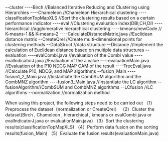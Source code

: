 --cluster
----Birch 						//Balanced Iterative Reducing and Clustering using Hierarchies
----Chameleon 				//Chameleon Hierarchical clustering
----classificationTopMapXLS 		//Sort the clustering results based on a certain performance indicator
----eval 						//Clustering evaluation index(DBI,CH,DI)
----hierarchical					//agglomerative hierarchical clustering
----kmeans/newCode			// K-means-1 && K-means-2
----CalculateDistanceMatrix.java	//Euclidean distance matrix
--CreateQrel  //Create multi-dimensional points for clustering methods
--DataStruct 	//data structure
--Distance	//Implement the calculation of Euclidean distance based on multiple data structures
--evaluation
----evalCombi.java		//evaluation of the Combi value
----evalIndicatorJ.java		//Evaluation of the J value
----evaluationMain.java	//Evaluation of the P10 NDCG MAP CAM of the result
----TrecEval.java			//Calculate P10, NDCG, and MAP algorithms
--fusion_Main
----fusion1_2_Main.java	//Instantiate the CombSUM algorithm and the CombMNZ algorithm
----fusion3_Main.java		//Instantiate the LC algorithm
--fusionAlgorithm//CombSUM and CombMNZ algorithms
--LCfusion //LC algorithms
--normalization //normalization method

When using this project, the following steps need to be carried out
（1）Preprocess the dataset（normalization or CreateQrel）
（2）Cluster the dataset(Birch	, Chameleon , hierarchical , kmeans or evalCombi.java or evalIndicatorJ.java or evaluationMain.java)
（3）Sort the clustering results(classificationTopMapXLS)
（4）Perform data fusion on the sorting results(fusion_Main)
（5）Evaluate the fusion results(evaluationMain.java)
